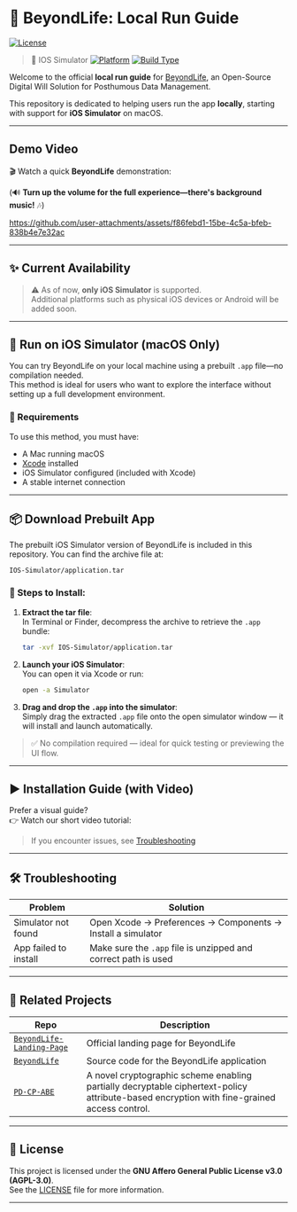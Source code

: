 # 🚀 BeyondLife: Local Run Guide
[![License](https://img.shields.io/badge/License-AGPL--3.0-blue)](../LICENSE)


> 🍎 IOS Simulator
> [![Platform](https://img.shields.io/badge/Run%20on-iOS%20Simulator-blue)](#)
> [![Build Type](https://img.shields.io/badge/Build-EAS%20Build-green)](https://docs.expo.dev/build/introduction/)

Welcome to the official **local run guide** for [BeyondLife](), an Open-Source Digital Will Solution for Posthumous Data Management.

This repository is dedicated to helping users run the app **locally**, starting with support for **iOS Simulator** on macOS.

---

## Demo Video

🎬 Watch a quick **BeyondLife** demonstration:

(🔊 **Turn up the volume for the full experience—there's background music!** 🎶)

https://github.com/user-attachments/assets/f86febd1-15be-4c5a-bfeb-838b4e7e32ac

---

## ✨ Current Availability

> ⚠️ As of now, **only iOS Simulator** is supported.  
> Additional platforms such as physical iOS devices or Android will be added soon.

---

## 🍏 Run on iOS Simulator (macOS Only)

You can try BeyondLife on your local machine using a prebuilt `.app` file—no compilation needed.  
This method is ideal for users who want to explore the interface without setting up a full development environment.


### 🧰 Requirements

To use this method, you must have:

- A Mac running macOS
- [Xcode](https://developer.apple.com/xcode/) installed
- iOS Simulator configured (included with Xcode)
- A stable internet connection

---

## 📦 Download Prebuilt App

The prebuilt iOS Simulator version of BeyondLife is included in this repository.
You can find the archive file at:

```
IOS-Simulator/application.tar
```

### 📂 Steps to Install:

1. **Extract the tar file**:  
   In Terminal or Finder, decompress the archive to retrieve the `.app` bundle:
   ```bash
   tar -xvf IOS-Simulator/application.tar
   ```

2. **Launch your iOS Simulator**:  
   You can open it via Xcode or run:
   ```bash
   open -a Simulator
   ```

3. **Drag and drop the `.app` into the simulator**:  
   Simply drag the extracted `.app` file onto the open simulator window — it will install and launch automatically.

> ✅ No compilation required — ideal for quick testing or previewing the UI flow.

---

## ▶️ Installation Guide (with Video)

Prefer a visual guide?  
👉 Watch our short video tutorial:  


> If you encounter issues, see [Troubleshooting](#️-troubleshooting)

---

## 🛠️ Troubleshooting

| Problem                          | Solution                                                                 |
|----------------------------------|--------------------------------------------------------------------------|
| Simulator not found              | Open Xcode → Preferences → Components → Install a simulator              |
| App failed to install            | Make sure the `.app` file is unzipped and correct path is used           |

---

## 🔗 Related Projects

| Repo | Description |
|------|-------------|
| [`BeyondLife-Landing-Page`]() | Official landing page for BeyondLife |
| [`BeyondLife`](https://github.com/LimeFavoredOrange/BeyondLife) | Source code for the BeyondLife application |
| [`PD-CP-ABE`](https://github.com/LimeFavoredOrange/PD-CP-ABE) | A novel cryptographic scheme enabling partially decryptable ciphertext-policy attribute-based encryption with fine-grained access control. |

---

## 📄 License

This project is licensed under the **GNU Affero General Public License v3.0 (AGPL-3.0)**.  
See the [LICENSE](../LICENSE) file for more information.

---
